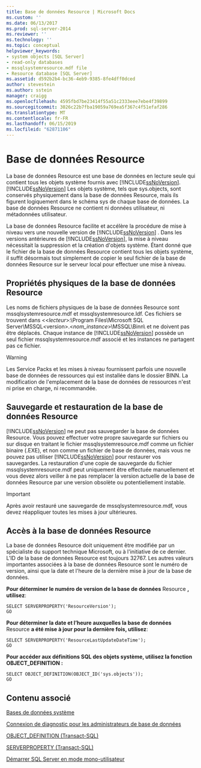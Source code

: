 ```yaml
---
title: Base de données Resource | Microsoft Docs
ms.custom: ''
ms.date: 06/13/2017
ms.prod: sql-server-2014
ms.reviewer: ''
ms.technology: ''
ms.topic: conceptual
helpviewer_keywords:
- system objects [SQL Server]
- read-only databases
- mssqlsystemresource.mdf file
- Resource database [SQL Server]
ms.assetid: d592b2b4-bc36-4eb9-9385-8fe4dff0dced
author: stevestein
ms.author: sstein
manager: craigg
ms.openlocfilehash: 4595fbd7be23414f55a51c2333eee7ebe4f39899
ms.sourcegitcommit: 3026c22b7fba19059a769ea5f367c4f51efaf286
ms.translationtype: MT
ms.contentlocale: fr-FR
ms.lasthandoff: 06/15/2019
ms.locfileid: "62871106"
---
```

# <a name="resource-database"></a>Base de données Resource
  La base de données Resource est une base de données en lecture seule qui contient tous les objets système fournis avec [!INCLUDE[ssNoVersion](../../includes/ssnoversion-md.md)]. [!INCLUDE[ssNoVersion](../../includes/ssnoversion-md.md)] Les objets système, tels que sys.objects, sont conservés physiquement dans la base de données Resource, mais ils figurent logiquement dans le schéma sys de chaque base de données. La base de données Resource ne contient ni données utilisateur, ni métadonnées utilisateur.  
  
 La base de données Resource facilite et accélère la procédure de mise à niveau vers une nouvelle version de [!INCLUDE[ssNoVersion](../../includes/ssnoversion-md.md)] . Dans les versions antérieures de [!INCLUDE[ssNoVersion](../../includes/ssnoversion-md.md)], la mise à niveau nécessitait la suppression et la création d'objets système. Étant donné que le fichier de la base de données Resource contient tous les objets système, il suffit désormais tout simplement de copier le seul fichier de la base de données Resource sur le serveur local pour effectuer une mise à niveau.  
  
## <a name="physical-properties-of-resource"></a>Propriétés physiques de la base de données Resource  
 Les noms de fichiers physiques de la base de données Resource sont mssqlsystemresource.mdf et mssqlsystemresource.ldf. Ces fichiers se trouvent dans <\<*lecteur*>:\Program Files\Microsoft SQL Server\MSSQL\<version>.\<*nom_instance*>\MSSQL\Binn\ et ne doivent pas être déplacés. Chaque instance de [!INCLUDE[ssNoVersion](../../includes/ssnoversion-md.md)] possède un seul fichier mssqlsystemresource.mdf associé et les instances ne partagent pas ce fichier.  
  
> [!WARNING]  
>  Les Service Packs et les mises à niveau fournissent parfois une nouvelle base de données de ressources qui est installée dans le dossier BINN. La modification de l'emplacement de la base de données de ressources n'est ni prise en charge, ni recommandée.  
  
## <a name="backing-up-and-restoring-the-resource-database"></a>Sauvegarde et restauration de la base de données Resource  
 [!INCLUDE[ssNoVersion](../../includes/ssnoversion-md.md)] ne peut pas sauvegarder la base de données Resource. Vous pouvez effectuer votre propre sauvegarde sur fichiers ou sur disque en traitant le fichier mssqlsystemresource.mdf comme un fichier binaire (.EXE), et non comme un fichier de base de données, mais vous ne pouvez pas utiliser [!INCLUDE[ssNoVersion](../../includes/ssnoversion-md.md)] pour restaurer vos sauvegardes. La restauration d'une copie de sauvegarde du fichier mssqlsystemresource.mdf peut uniquement être effectuée manuellement et vous devez alors veiller à ne pas remplacer la version actuelle de la base de données Resource par une version obsolète ou potentiellement instable.  
  
> [!IMPORTANT]  
>  Après avoir restauré une sauvegarde de mssqlsystemresource.mdf, vous devez réappliquer toutes les mises à jour ultérieures.  
  
## <a name="accessing-the-resource-database"></a>Accès à la base de données Resource  
 La base de données Resource doit uniquement être modifiée par un spécialiste du support technique Microsoft, ou à l'initiative de ce dernier. L'ID de la base de données Resource est toujours 32767. Les autres valeurs importantes associées à la base de données Resource sont le numéro de version, ainsi que la date et l'heure de la dernière mise à jour de la base de données.  
  
 **Pour déterminer le numéro de version de la base de données** Resource **, utilisez**:  
  
```  
SELECT SERVERPROPERTY('ResourceVersion');  
GO  
```  
  
 **Pour déterminer la date et l’heure auxquelles la base de données** Resource **a été mise à jour pour la dernière fois, utilisez**:  
  
```  
SELECT SERVERPROPERTY('ResourceLastUpdateDateTime');  
GO  
```  
  
 **Pour accéder aux définitions SQL des objets système, utilisez la fonction OBJECT_DEFINITION :**  
  
```  
SELECT OBJECT_DEFINITION(OBJECT_ID('sys.objects'));  
GO  
```  
  
## <a name="related-content"></a>Contenu associé  
 [Bases de données système](system-databases.md)  
  
 [Connexion de diagnostic pour les administrateurs de base de données](../../database-engine/configure-windows/diagnostic-connection-for-database-administrators.md)  
  
 [OBJECT_DEFINITION &#40;Transact-SQL&#41;](/sql/t-sql/functions/object-definition-transact-sql)  
  
 [SERVERPROPERTY &#40;Transact-SQL&#41;](/sql/t-sql/functions/serverproperty-transact-sql)  
  
 [Démarrer SQL Server en mode mono-utilisateur](../../database-engine/configure-windows/start-sql-server-in-single-user-mode.md)  
  
  
